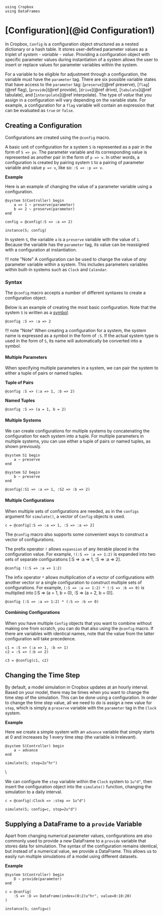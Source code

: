 ```@setup Cropbox
using Cropbox
using DataFrames
```

# [Configuration](@id Configuration1)

In Cropbox, `Config` is a configuration object structured as a nested dictionary or a hash table. It stores user-defined parameter values as a triplet of *system* - *variable* - *value*. Providing a configuration object with specific parameter values during instantiation of a system allows the user to insert or replace values for parameter variables within the system. 

For a variable to be eligible for adjustment through a configuration, the variable must have the `parameter` tag. There are six possible variable states that have access to the `parameter` tag: [`preserve`](@ref preserve), [`flag`](@ref flag), [`provide`](@ref provide), [`drive`](@ref drive), [`tabulate`](@ref tabulate), and [`interpolate`](@ref interpolate). The type of *value* that you assign in a configuration will vary depending on the variable state. For example, a configuration for a `flag` variable will contain an expression that can be evaluated as `true` or `false`.

## Creating a Configuration

Configurations are created using the `@config` macro. 

A basic unit of configuration for a system `S` is represented as a pair in the form of `S => pv`. The parameter variable and its corresponding value is represented as another pair in the form of `p => v`. In other words, a configuration is created by pairing system `S` to a pairing of parameter variable and value `p => v`, like so: `:S => :p => v`.

**Example**

Here is an example of changing the value of a parameter variable using a configuration.

```@example Cropbox
@system S(Controller) begin
    a => 1 ~ preserve(parameter)
    b => 2 ~ preserve(parameter)
end

config = @config(:S => :a => 2)

instance(S; config)
```

In system `S`, the variable `a` is a `preserve` variable with the value of `1`. Because the variable has the `parameter` tag, its value can be reassigned with a configuration at instantiation.

!!! note "Note"
    A configuration can be used to change the value of *any* parameter variable within a system. This includes parameters variables within built-in systems such as `Clock` and `Calendar`.

### Syntax

The `@config` macro accepts a number of different syntaxes to create a configuration object.

Below is an example of creating the most basic configuration. Note that the system `S` is written as a [symbol](https://docs.julialang.org/en/v1/base/base/#Core.Symbol).

```@example Cropbox
@config :S => :a => 2
```

!!! note "Note"
    When creating a configuration for a system, the system name is expressed as a symbol in the form of `:S`. If the actual system type is used in the form of `S`, its name will automatically be converted into a symbol.

#### Multiple Parameters

When specifying multiple parameters in a system, we can pair the system to either a tuple of pairs or named tuples.

**Tuple of Pairs**
```@example Cropbox
@config :S => (:a => 1, :b => 2)
```

**Named Tuples**
```@example Cropbox
@config :S => (a = 1, b = 2)
```

#### Multiple Systems

We can create configurations for multiple systems by concatenating the configuration for each system into a tuple. For multiple parameters in multiple systems, you can use either a tuple of pairs or named tuples, as shown previously.

```@example Cropbox
@system S1 begin
    a ~ preserve
end

@system S2 begin
    b ~ preserve
end

@config(:S1 => :a => 1, :S2 => :b => 2)
```

#### Multiple Configurations

When multiple sets of configurations are needed, as in the `configs` argument for `simulate()`, a vector of `Config` objects is used. 

```@example Cropbox
c = @config[:S => :a => 1, :S => :a => 2]
```

The `@config` macro also supports some convenient ways to construct a vector of configurations. 

The prefix operator `!` allows `expansion` of any iterable placed in the configuration value. For example, `!(:S => :a => 1:2)` is expanded into two sets of separate configurations [:S => :a => 1, :S => :a => 2].

```@example Cropbox
@config !(:S => :a => 1:2)
```

The infix operator `*` allows multiplication of a vector of configurations with another vector or a single configuration to construct multiple sets of configurations. For example, `(:S => :a => 1:2) * (:S => :b => 0)` is multiplied into [:S => (a = 1, b = 0), :S => (a = 2, b = 0)].

```@example Cropbox
@config (:S => :a => 1:2) * (:S => :b => 0)
```

#### Combining Configurations

When you have multiple `Config` objects that you want to combine without making one from scratch, you can do that also using the `@config` macro. If there are variables with identical names, note that the value from the latter configuration will take precedence.

```@example Cropbox
c1 = :S => (:a => 1, :b => 1)
c2 = :S => (:b => 2)

c3 = @config(c1, c2)
```

## Changing the Time Step

By default, a model simulation in Cropbox updates at an hourly interval. Based on your model, there may be times when you want to change the time step of the simulation. This can be done using a configuration. In order to change the time step value, all we need to do is assign a new value for `step`, which is simply a `preserve` variable with the `parameter` tag in the `Clock` system.

**Example**

Here we create a simple system with an `advance` variable that simply starts at 0 and increases by 1 every time step (the variable is irrelevant).

```@example Cropbox
@system S(Controller) begin
    a ~ advance
end

simulate(S; stop=2u"hr")
```
\

We can configure the `step` variable within the `Clock` system to `1u"d"`, then insert the configuration object into the `simulate()` function, changing the simulation to a daily interval.

```@example Cropbox
c = @config(:Clock => :step => 1u"d")

simulate(S; config=c, stop=2u"d")
```

## Supplying a DataFrame to a `provide` Variable

Apart from changing numerical parameter values, configurations are also commonly used to provide a new DataFrame to a `provide` variable that stores data for simulation. The syntax of the configuration remains identical, but instead of a numerical value, we provide a DataFrame. This allows us to easily run multiple simulations of a model using different datasets.

**Example**

```@example Cropbox
@system S(Controller) begin
    D ~ provide(parameter)
end

c = @config(
    :S => :D => DataFrame(index=(0:2)u"hr", value=0:10:20)
)

instance(S; config=c)
```